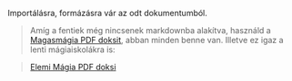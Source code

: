Importálásra, formázásra vár az odt dokumentumból.

> Amíg a fentiek még nincsenek markdownba alakítva, használd a [Magasmágia PDF doksit](https://github.com/kaktusztea/km100/raw/master/archive/pdf/km100_07_magia_magasmagia__main.pdf?raw=true), abban minden benne van. Illetve ez igaz a lenti mágiaiskolákra is:

> [Elemi Mágia PDF doksi](https://github.com/kaktusztea/km100/raw/master/archive/pdf/km100_07_magia_magasmagia_elemi_magia.pdf?raw=true)

